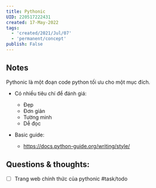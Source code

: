 ```yaml
---
title: Pythonic
UID: 220517222431
created: 17-May-2022
tags:
  - 'created/2021/Jul/07'
  - 'permanent/concept'
publish: False
---
```

## Notes
Pythonic là một đoạn code python tối ưu cho một mục đích.

- Có nhiều tiêu chí để đánh giá:
	- Đẹp
	- Đơn giản
	- Tường minh
	- Dễ đọc

- Basic guide:
	- https://docs.python-guide.org/writing/style/

## Questions & thoughts:
- [ ] Trang web chính thức của pythonic #task/todo 

